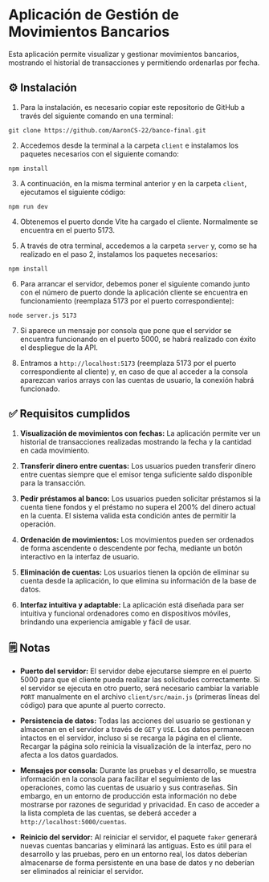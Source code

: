 # Aplicación de Gestión de Movimientos Bancarios
Esta aplicación permite visualizar y gestionar movimientos bancarios, mostrando el historial de transacciones y permitiendo ordenarlas por fecha.


## ⚙️ Instalación

1. Para la instalación, es necesario copiar este repositorio de GitHub a través del siguiente comando en una terminal:
```shell
git clone https://github.com/AaronCS-22/banco-final.git
```
2. Accedemos desde la terminal a la carpeta ```client``` e instalamos los paquetes necesarios con el siguiente comando:
```shell
npm install
```
3. A continuación, en la misma terminal anterior y en la carpeta ```client```, ejecutamos el siguiente código:
```shell
npm run dev
```
4. Obtenemos el puerto donde Vite ha cargado el cliente. Normalmente se encuentra en el puerto 5173.

5. A través de otra terminal, accedemos a la carpeta ```server``` y, como se ha realizado en el paso 2, instalamos los paquetes necesarios:
```shell
npm install
```
6. Para arrancar el servidor, debemos poner el siguiente comando junto con el número de puerto donde la aplicación cliente se encuentra en funcionamiento (reemplaza 5173 por el puerto correspondiente):
```shell
node server.js 5173
```
7. Si aparece un mensaje por consola que pone que el servidor se encuentra funcionando en el puerto 5000, se habrá realizado con éxito el despliegue de la API.

8. Entramos a ```http://localhost:5173``` (reemplaza 5173 por el puerto correspondiente al cliente) y, en caso de que al acceder a la consola aparezcan varios arrays con las cuentas de usuario, la conexión habrá funcionado.

## ✅ Requisitos cumplidos
1. **Visualización de movimientos con fechas:** La aplicación permite ver un historial de transacciones realizadas mostrando la fecha y la cantidad en cada movimiento.

2. **Transferir dinero entre cuentas:** Los usuarios pueden transferir dinero entre cuentas siempre que el emisor tenga suficiente saldo disponible para la transacción.

3. **Pedir préstamos al banco:** Los usuarios pueden solicitar préstamos si la cuenta tiene fondos y el préstamo no supera el 200% del dinero actual en la cuenta. El sistema valida esta condición antes de permitir la operación.

4. **Ordenación de movimientos:** Los movimientos pueden ser ordenados de forma ascendente o descendente por fecha, mediante un botón interactivo en la interfaz de usuario.

5. **Eliminación de cuentas:** Los usuarios tienen la opción de eliminar su cuenta desde la aplicación, lo que elimina su información de la base de datos.

6. **Interfaz intuitiva y adaptable:** La aplicación está diseñada para ser intuitiva y funcional ordenadores como en dispositivos móviles, brindando una experiencia amigable y fácil de usar.

## 🗒️ Notas
- **Puerto del servidor:** El servidor debe ejecutarse siempre en el puerto 5000 para que el cliente pueda realizar las solicitudes correctamente. Si el servidor se ejecuta en otro puerto, será necesario cambiar la variable ```PORT``` manualmente en el archivo ```client/src/main.js``` (primeras líneas del código) para que apunte al puerto correcto.

- **Persistencia de datos:** Todas las acciones del usuario se gestionan y almacenan en el servidor a través de ```GET``` y ```USE```. Los datos permanecen intactos en el servidor, incluso si se recarga la página en el cliente. Recargar la página solo reinicia la visualización de la interfaz, pero no afecta a los datos guardados.

- **Mensajes por consola:** Durante las pruebas y el desarrollo, se muestra información en la consola para facilitar el seguimiento de las operaciones, como las cuentas de usuario y sus contraseñas. Sin embargo, en un entorno de producción esta información no debe mostrarse por razones de seguridad y privacidad. En caso de acceder a la lista completa de las cuentas, se deberá acceder a ```http://localhost:5000/cuentas```.

- **Reinicio del servidor:** Al reiniciar el servidor, el paquete ```faker``` generará nuevas cuentas bancarias y eliminará las antiguas. Esto es útil para el desarrollo y las pruebas, pero en un entorno real, los datos deberían almacenarse de forma persistente en una base de datos y no deberían ser eliminados al reiniciar el servidor.